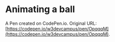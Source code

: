 # Animating a ball

A Pen created on CodePen.io. Original URL: [https://codepen.io/w3devcampus/pen/OpqqqM](https://codepen.io/w3devcampus/pen/OpqqqM).


